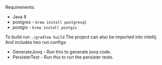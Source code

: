 Requirements:
* Java 8
* postgres - `brew install postgresql`
* postgis - `brew install postgis`

To build run `./gradlew build`
The project can also be imported into intellij. And includes two run configs:

* GenerateJooq - Run this to generate jooq code.
* PersisterTest - Run this to run the persister tests.